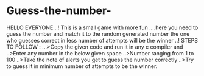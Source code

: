 # Guess-the-number-

HELLO EVERYONE...! This is a small game with more fun ....here you need to guess the number and match it to the random generated number the one who guesses correct in less number of attempts will be the winner ..!
STEPS TO FOLLOW : 
...>Copy the given code and run it in any c compiler and 
..>Enter any number in the below given space 
..>Number ranging from 1 to 100
..>Take the note of alerts you get to guess the number correctly
..>Try to guess it in minimum number of attempts to be the winner.
